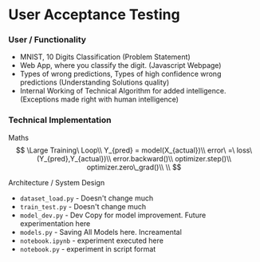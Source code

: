 # User Acceptance Testing

### User / Functionality
- MNIST, 10 Digits Classification (Problem Statement)
- Web App, where you classify the digit. (Javascript Webpage)
- Types of wrong predictions, Types of high confidence wrong predictions (Understanding Solutions quality)
- Internal Working of Technical Algorithm for added intelligence. (Exceptions made right with human intelligence)


### Technical Implementation
Maths
$$
\Large
Training\ Loop\\
Y_{pred} = model(X_{actual})\\
error\ =\ loss\ (Y_{pred},Y_{actual})\\
error.backward()\\
optimizer.step()\\
optimizer.zero\_grad()\\
\\
$$

Architecture / System Design
- `dataset_load.py` - Doesn't change much
- `train_test.py` - Doesn't change much
- `model_dev.py` - Dev Copy for model improvement. Future experimentation here
- `models.py` - Saving All Models here. Increamental 
- `notebook.ipynb` - experiment executed here
- `notebook.py` - experiment in script format



